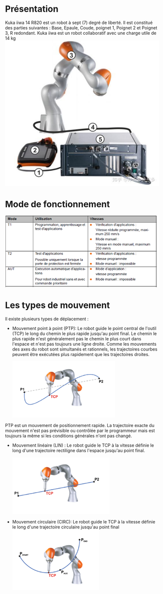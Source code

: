 # Présentation
Kuka iiwa 14 R820 est un robot à sept (7) degré de liberté. Il est constitué des parties suivantes : 
Base, Epaule, Coude, poignet 1, Poignet 2 et Poignet 3, R redondant.
Kuka iiwa est un robot collaboratif avec une charge utile de 14 kg
  ![kuka iiwa](./Imgs/iiwa.jpg)

# Mode de fonctionnement 

![kuka iiwa](./Imgs/mode.png)

# Les types de mouvement 

Il existe plusieurs types de déplacement :
- Mouvement point à point (PTP): Le robot guide le point central de l'outil (TCP) le long du chemin le plus rapide jusqu'au point final. Le chemin le plus rapide n'est généralement pas le chemin le plus court dans l'espace et n'est pas toujours une ligne droite. Comme les mouvements des axes du robot sont simultanés et rationnels, les trajectoires courbes peuvent être exécutées plus rapidement que les trajectoires droites.
  
  ![Mouvement PTP](./Imgs/ptp.png)
  
PTP est un mouvement de positionnement rapide. La trajectoire exacte du mouvement n'est pas prévisible ou contrôlée par le programmeur mais est toujours la même si les conditions générales n'ont pas changé.

- Mouvement linéaire (LIN) : Le robot guide le TCP à la vitesse définie le long d'une trajectoire rectiligne dans l'espace jusqu'au point final.
  
  ![Mouvement linéaire](./Imgs/lin.png)

-	Mouvement circulaire (CIRC): Le robot guide le TCP à la vitesse définie le long d'une trajectoire circulaire jusqu'au point final
 ![Mouvement circulaire](./Imgs/circ.png)
